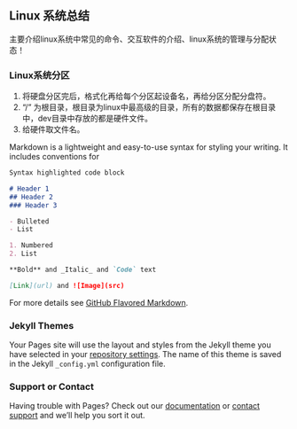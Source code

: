 ## Linux 系统总结
主要介绍linux系统中常见的命令、交互软件的介绍、linux系统的管理与分配状态！

### Linux系统分区
 1. 将硬盘分区完后，格式化再给每个分区起设备名，再给分区分配分盘符。
 2. “/” 为根目录，根目录为linux中最高级的目录，所有的数据都保存在根目录中，dev目录中存放的都是硬件文件。
 3. 给硬件取文件名。
 

Markdown is a lightweight and easy-to-use syntax for styling your writing. It includes conventions for

```markdown
Syntax highlighted code block

# Header 1
## Header 2
### Header 3

- Bulleted
- List

1. Numbered
2. List

**Bold** and _Italic_ and `Code` text

[Link](url) and ![Image](src)
```

For more details see [GitHub Flavored Markdown](https://guides.github.com/features/mastering-markdown/).

### Jekyll Themes

Your Pages site will use the layout and styles from the Jekyll theme you have selected in your [repository settings](https://github.com/menglifenglin/---/settings). The name of this theme is saved in the Jekyll `_config.yml` configuration file.

### Support or Contact

Having trouble with Pages? Check out our [documentation](https://docs.github.com/categories/github-pages-basics/) or [contact support](https://github.com/contact) and we’ll help you sort it out.
